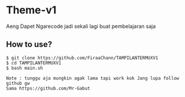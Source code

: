 # Theme-v1
Aeng Dapet Ngarecode jadi sekali lagi buat pembelajaran saja
## How to use?
```
$ git clone https://github.com/FiraaChann/TAMPILANTERMUXV1
$ cd TAMPILANTERMUXV1
$ bash main.sh

Note : tunggu aja mungkin agak lama tapi work kok Jang lupa follow github gw 
Sama https://github.com/Mr-Gabut
```
